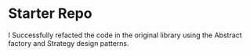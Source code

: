 # Starter Repo
I Successfully refacted the code in the original library using the 
Abstract factory and Strategy design patterns.
